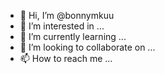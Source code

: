 - 👋 Hi, I’m @bonnymkuu
- 👀 I’m interested in ...
- 🌱 I’m currently learning ...
- 💞️ I’m looking to collaborate on ...
- 📫 How to reach me ...

<!---
bonnymkuu/bonnymkuu is a ✨ special ✨ repository because its `README.md` (this file) appears on your GitHub profile.
You can click the Preview link to take a look at your changes.
--->
